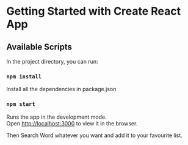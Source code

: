 # Getting Started with Create React App


## Available Scripts

In the project directory, you can run:

### `npm install`
Install all the dependencies in package.json

### `npm start`

Runs the app in the development mode.\
Open [http://localhost:3000](http://localhost:3000) to view it in the browser.

Then Search Word whatever you want and add it to your favourite list.



